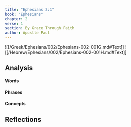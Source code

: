 ```yaml
---
title: "Ephesians 2:1"
book: "Ephesians"
chapter: 2
verse: 1
section: By Grace Through Faith
author: Apostle Paul
---
```

![[/Greek/Ephesians/002/Ephesians-002-001G.md#Text]]
![[/Hebrew/Ephesians/002/Ephesians-002-001H.md#Text]]

## Analysis

#### Words

#### Phrases

#### Concepts

## Reflections
